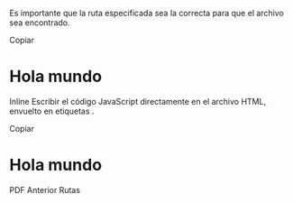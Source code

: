 <script />
Para integrar JavaScript en un archivo HTML, podemos usar una de estas dos formas.

Archivo
Importar un archivo externo JavaScript usando la etiqueta

Copiar
<script src="ruta/al/archivo.js"></script>
Es importante que la ruta especificada sea la correcta para que el archivo sea encontrado.

Copiar
<!DOCTYPE html>
<html>
<head>
  <title>Mi Página Web</title>
</head>
<body>
  <h1>Hola mundo</h1>
  <script src="script.js"></script>
</body>
</html>
Inline
Escribir el código JavaScript directamente en el archivo HTML, envuelto en etiquetas <script></script>.

Copiar
<!DOCTYPE html>
<html>
<head>
  <title>Mi Página Web</title>
</head>
<body>
  <h1>Hola mundo</h1>
  <script>
    console.log("Hola desde JavaScript!");
  </script>
</body>
</html>
PDF
Anterior
Rutas
